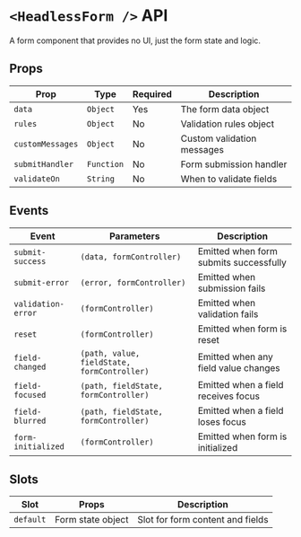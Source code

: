 # `<HeadlessForm />` API

<TabNav :items="[
{ label: 'Usage', link: '/headless/form' },
{ label: 'API', link: '/headless/form_api' },
]" />


A form component that provides no UI, just the form state and logic.

## Props

| Prop | Type | Required | Description |
|------|------|----------|-------------|
| `data` | `Object` | Yes | The form data object |
| `rules` | `Object` | No | Validation rules object |
| `customMessages` | `Object` | No | Custom validation messages |
| `submitHandler` | `Function` | No | Form submission handler |
| `validateOn` | `String` | No | When to validate fields |

## Events

| Event | Parameters | Description |
|-------|------------|-------------|
| `submit-success` | `(data, formController)` | Emitted when form submits successfully |
| `submit-error` | `(error, formController)` | Emitted when submission fails |
| `validation-error` | `(formController)` | Emitted when validation fails |
| `reset` | `(formController)` | Emitted when form is reset |
| `field-changed` | `(path, value, fieldState, formController)` | Emitted when any field value changes |
| `field-focused` | `(path, fieldState, formController)` | Emitted when a field receives focus |
| `field-blurred` | `(path, fieldState, formController)` | Emitted when a field loses focus |
| `form-initialized` | `(formController)` | Emitted when form is initialized |

## Slots

| Slot | Props | Description |
|------|-------|-------------|
| `default` | Form state object | Slot for form content and fields |

